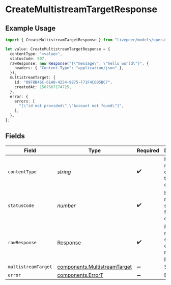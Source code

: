 # CreateMultistreamTargetResponse

## Example Usage

```typescript
import { CreateMultistreamTargetResponse } from "livepeer/models/operations";

let value: CreateMultistreamTargetResponse = {
  contentType: "<value>",
  statusCode: 507,
  rawResponse: new Response("{\"message\": \"hello world\"}", {
    headers: { "Content-Type": "application/json" },
  }),
  multistreamTarget: {
    id: "09F8B46C-61A0-4254-9875-F71F4C605BC7",
    createdAt: 1587667174725,
  },
  error: {
    errors: [
      "[\"id not provided\",\"Account not found\"]",
    ],
  },
};
```

## Fields

| Field                                                                        | Type                                                                         | Required                                                                     | Description                                                                  |
| ---------------------------------------------------------------------------- | ---------------------------------------------------------------------------- | ---------------------------------------------------------------------------- | ---------------------------------------------------------------------------- |
| `contentType`                                                                | *string*                                                                     | :heavy_check_mark:                                                           | HTTP response content type for this operation                                |
| `statusCode`                                                                 | *number*                                                                     | :heavy_check_mark:                                                           | HTTP response status code for this operation                                 |
| `rawResponse`                                                                | [Response](https://developer.mozilla.org/en-US/docs/Web/API/Response)        | :heavy_check_mark:                                                           | Raw HTTP response; suitable for custom response parsing                      |
| `multistreamTarget`                                                          | [components.MultistreamTarget](../../models/components/multistreamtarget.md) | :heavy_minus_sign:                                                           | Success                                                                      |
| `error`                                                                      | [components.ErrorT](../../models/components/errort.md)                       | :heavy_minus_sign:                                                           | Error                                                                        |